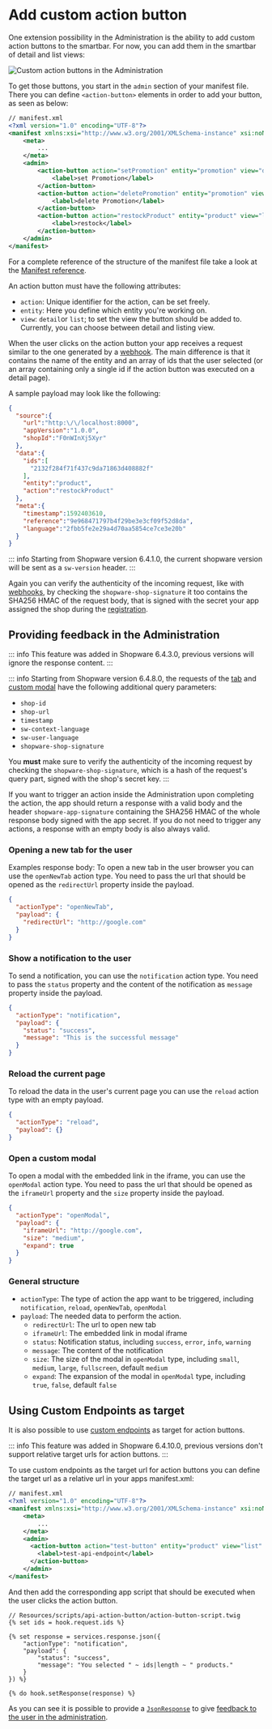 # Add custom action button

One extension possibility in the Administration is the ability to add custom action buttons to the smartbar. For now, you can add them in the smartbar of detail and list views:

![Custom action buttons in the Administration](../../../../.gitbook/assets/custom-buttons.png)

To get those buttons, you start in the `admin` section of your manifest file. There you can define `<action-button>` elements in order to add your button, as seen as below:

```xml
// manifest.xml
<?xml version="1.0" encoding="UTF-8"?>
<manifest xmlns:xsi="http://www.w3.org/2001/XMLSchema-instance" xsi:noNamespaceSchemaLocation="https://raw.githubusercontent.com/shopware/platform/trunk/src/Core/Framework/App/Manifest/Schema/manifest-1.0.xsd">
    <meta>
        ...
    </meta>
    <admin>
        <action-button action="setPromotion" entity="promotion" view="detail" url="https://example.com/promotion/set-promotion">
            <label>set Promotion</label>
        </action-button>
        <action-button action="deletePromotion" entity="promotion" view="detail" url="https://example.com/promotion/delete-promotion">
            <label>delete Promotion</label>
        </action-button>
        <action-button action="restockProduct" entity="product" view="list" url="https://example.com/restock">
            <label>restock</label>
        </action-button>
    </admin>
</manifest>
```

For a complete reference of the structure of the manifest file take a look at the [Manifest reference](../../../../resources/references/app-reference/manifest-reference).

An action button must have the following attributes:

* `action`: Unique identifier for the action, can be set freely.
* `entity`: Here you define which entity you're working on.
* `view`: `detail`or `list`;  to set the view the button should be added to. Currently, you can choose between detail and listing view.

When the user clicks on the action button your app receives a request similar to the one generated by a [webhook](../app-base-guide#webhooks).
The main difference is that it contains the name of the entity and an array of ids that the user selected \(or an array containing only a single id if the action button was executed on a detail page\).

A sample payload may look like the following:

```json
{
  "source":{
    "url":"http:\/\/localhost:8000",
    "appVersion":"1.0.0",
    "shopId":"F0nWInXj5Xyr"
  },
  "data":{
    "ids":[
      "2132f284f71f437c9da71863d408882f"
    ],
    "entity":"product",
    "action":"restockProduct"
  },
  "meta":{
    "timestamp":1592403610,
    "reference":"9e968471797b4f29be3e3cf09f52d8da",
    "language":"2fbb5fe2e29a4d70aa5854ce7ce3e20b"
  }
}
```

::: info
Starting from Shopware version 6.4.1.0, the current shopware version will be sent as a `sw-version` header.
:::

Again you can verify the authenticity of the incoming request, like with [webhooks](../app-base-guide#webhooks), by checking the `shopware-shop-signature` it too contains the SHA256 HMAC of the request body, that is signed with the secret your app assigned the shop during the [registration](../app-base-guide#setup).

## Providing feedback in the Administration

::: info
This feature was added in Shopware 6.4.3.0, previous versions will ignore the response content.
:::

::: info
Starting from Shopware version 6.4.8.0, the requests of the [tab](#opening-a-new-tab-for-the-user) and [custom modal](#open-a-custom-modal) have the following additional query parameters:

* `shop-id`
* `shop-url`
* `timestamp`
* `sw-context-language`
* `sw-user-language`
* `shopware-shop-signature`

You **must** make sure to verify the authenticity of the incoming request by checking the `shopware-shop-signature`, which is a hash of the request's query part, signed with the shop's secret key.
:::

If you want to trigger an action inside the Administration upon completing the action, the app should return a response with a valid body and the header `shopware-app-signature` containing the SHA256 HMAC of the whole response body signed with the app secret.
If you do not need to trigger any actions, a response with an empty body is also always valid.

### Opening a new tab for the user

Examples response body:
To open a new tab in the user browser you can use the `openNewTab` action type. You need to pass the url that should be opened as the `redirectUrl` property inside the payload.

```json
{
  "actionType": "openNewTab",
  "payload": {
    "redirectUrl": "http://google.com"
  }
}
```

### Show a notification to the user

To send a notification, you can use the `notification` action type. You need to pass the `status` property and the content of the notification as `message` property inside the payload.

```json
{
  "actionType": "notification",
  "payload": {
    "status": "success",
    "message": "This is the successful message"
  }
}
```

### Reload the current page

To reload the data in the user's current page you can use the `reload` action type with an empty payload.

```json
{
  "actionType": "reload",
  "payload": {}
}
```

### Open a custom modal

To open a modal with the embedded link in the iframe, you can use the `openModal` action type. You need to pass the url that should be opened as the `iframeUrl` property and the `size` property inside the payload.

```json
{
  "actionType": "openModal",
  "payload": {
    "iframeUrl": "http://google.com",
    "size": "medium",
    "expand": true
  }
}
```

### General structure

* `actionType`: The type of action the app want to be triggered, including `notification`, `reload`, `openNewTab`, `openModal`
* `payload`: The needed data to perform the action.
  * `redirectUrl`: The url to open new tab
  * `iframeUrl`: The embedded link in modal iframe
  * `status`: Notification status, including `success`, `error`, `info`, `warning`
  * `message`: The content of the notification
  * `size`: The size of the modal in `openModal` type, including `small`, `medium`, `large`, `fullscreen`, default `medium`
  * `expand`: The expansion of the modal in `openModal` type, including `true`, `false`, default `false`

## Using Custom Endpoints as target

It is also possible to use [custom endpoints](../app-scripts/custom-endpoints) as target for action buttons.

::: info
This feature was added in Shopware 6.4.10.0, previous versions don't support relative target urls for action buttons.
:::

To use custom endpoints as the target url for action buttons you can define the target url as a relative url in your apps manifest.xml:

```xml
// manifest.xml
<?xml version="1.0" encoding="UTF-8"?>
<manifest xmlns:xsi="http://www.w3.org/2001/XMLSchema-instance" xsi:noNamespaceSchemaLocation="https://raw.githubusercontent.com/shopware/platform/trunk/src/Core/Framework/App/Manifest/Schema/manifest-1.0.xsd">
    <meta>
        ...
    </meta>
    <admin>
      <action-button action="test-button" entity="product" view="list" url="/api/script/action-button">
        <label>test-api-endpoint</label>
      </action-button>
    </admin>
</manifest>
```

And then add the corresponding app script that should be executed when the user clicks the action button.

```twig
// Resources/scripts/api-action-button/action-button-script.twig
{% set ids = hook.request.ids %}

{% set response = services.response.json({
    "actionType": "notification",
    "payload": {
        "status": "success",
        "message": "You selected " ~ ids|length ~ " products."
    }
}) %}

{% do hook.setResponse(response) %}
```

As you can see it is possible to provide a [`JsonResponse`](../../../../resources/references/app-reference/script-reference/custom-endpoint-script-services-reference#json) to give [feedback to the user in the administration](#providing-feedback-in-the-administration).
